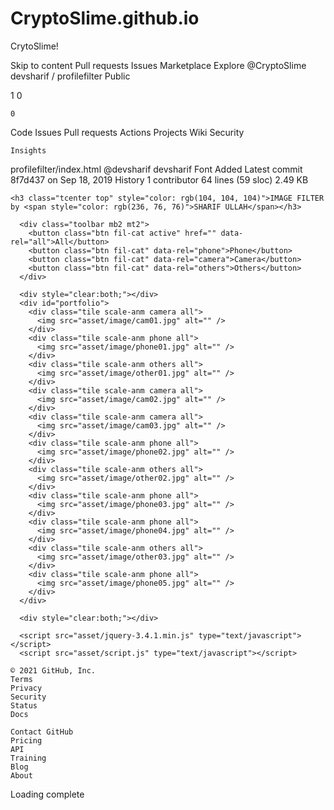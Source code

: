 # CryptoSlime.github.io
CrytoSlime!


Skip to content
Pull requests
Issues
Marketplace
Explore
@CryptoSlime
devsharif /
profilefilter
Public

1
0

    0

Code
Issues
Pull requests
Actions
Projects
Wiki
Security

    Insights

profilefilter/index.html
@devsharif
devsharif Font Added
Latest commit 8f7d437 on Sep 18, 2019
History
1 contributor
64 lines (59 sloc) 2.49 KB
<!DOCTYPE html>
<html lang="en">
<head>
    <meta charset="UTF-8">
    <meta name="viewport" content="width=device-width, initial-scale=1.0">
    <meta http-equiv="X-UA-Compatible" content="ie=edge">
    <title>Image Filter</title>
    <link href="https://fonts.googleapis.com/css?family=Lato&display=swap" rel="stylesheet"> 
    <link rel="stylesheet" href="asset/style.css">
</head>
<body>

    <h3 class="tcenter top" style="color: rgb(104, 104, 104)">IMAGE FILTER by <span style="color: rgb(236, 76, 76)">SHARIF ULLAH</span></h3>
    
      <div class="toolbar mb2 mt2">
        <button class="btn fil-cat active" href="" data-rel="all">All</button>
        <button class="btn fil-cat" data-rel="phone">Phone</button>
        <button class="btn fil-cat" data-rel="camera">Camera</button>
        <button class="btn fil-cat" data-rel="others">Others</button>
      </div> 
       
      <div style="clear:both;"></div>   
      <div id="portfolio">
        <div class="tile scale-anm camera all">
          <img src="asset/image/cam01.jpg" alt="" />
        </div>
        <div class="tile scale-anm phone all">
          <img src="asset/image/phone01.jpg" alt="" />
        </div>
        <div class="tile scale-anm others all">
          <img src="asset/image/other01.jpg" alt="" />
        </div>
        <div class="tile scale-anm camera all">
          <img src="asset/image/cam02.jpg" alt="" />
        </div>
        <div class="tile scale-anm camera all">
          <img src="asset/image/cam03.jpg" alt="" />
        </div>
        <div class="tile scale-anm phone all">
          <img src="asset/image/phone02.jpg" alt="" />
        </div>
        <div class="tile scale-anm others all">
          <img src="asset/image/other02.jpg" alt="" /> 
        </div>
        <div class="tile scale-anm phone all">     
          <img src="asset/image/phone03.jpg" alt="" />
        </div>
        <div class="tile scale-anm phone all">     
          <img src="asset/image/phone04.jpg" alt="" />
        </div>
        <div class="tile scale-anm others all">     
          <img src="asset/image/other03.jpg" alt="" />
        </div>
        <div class="tile scale-anm phone all">     
          <img src="asset/image/phone05.jpg" alt="" />
        </div>
      </div>
      
      <div style="clear:both;"></div>

      <script src="asset/jquery-3.4.1.min.js" type="text/javascript"></script>
      <script src="asset/script.js" type="text/javascript"></script>
</body>
</html>

    © 2021 GitHub, Inc.
    Terms
    Privacy
    Security
    Status
    Docs

    Contact GitHub
    Pricing
    API
    Training
    Blog
    About

Loading complete
